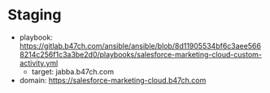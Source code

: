 # Staging

- playbook: https://gitlab.b47ch.com/ansible/ansible/blob/8d11905534bf6c3aee5668214c256f1c3a3be2d0/playbooks/salesforce-marketing-cloud-custom-activity.yml
  - target: jabba.b47ch.com
- domain: https://salesforce-marketing-cloud.b47ch.com